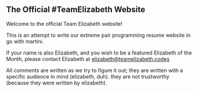 The Official #TeamElizabeth Website
-----------------------------------

Welcome to the official Team Elizabeth website!

This is an attempt to write our extreme pair programming resume website in go with martini.

If your name is also Elizabeth, and you wish to be a featured Elizabeth of the Month, please contact Elizabeth at elizabeth@teamelizabeth.codes

All comments are written as we try to figure it out; they are written with a specific audience in mind (elizabeth, duh). they are not trustworthy (because they were written by elizabeth).